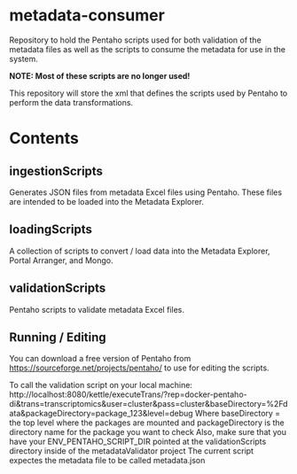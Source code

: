 # metadata-consumer
Repository to hold the Pentaho scripts used for both validation of the metadata files as well as the scripts to consume the metadata for use in the system.

**NOTE: Most of these scripts are no longer used!**

This repository will store the xml that defines the scripts used by Pentaho to perform the data transformations.

# Contents

## ingestionScripts
Generates JSON files from metadata Excel files using Pentaho. These files are intended to be loaded into the Metadata Explorer.

## loadingScripts
A collection of scripts to convert / load data into the Metadata Explorer, Portal Arranger, and Mongo.

## validationScripts
Pentaho scripts to validate metadata Excel files.

## Running / Editing 
You can download a free version of Pentaho from https://sourceforge.net/projects/pentaho/ to use for editing the scripts.

To call the validation script on your local machine:
http://localhost:8080/kettle/executeTrans/?rep=docker-pentaho-di&trans=transcriptomics&user=cluster&pass=cluster&baseDirectory=%2Fdata&packageDirectory=package_123&level=debug
Where baseDirectory = the top level where the packages are mounted and packageDirectory is the directory name for the package you want to check
Also, make sure that you have your ENV_PENTAHO_SCRIPT_DIR pointed at the validationScripts directory inside of the metadataValidator project
The current script expectes the metadata file to be called metadata.json
